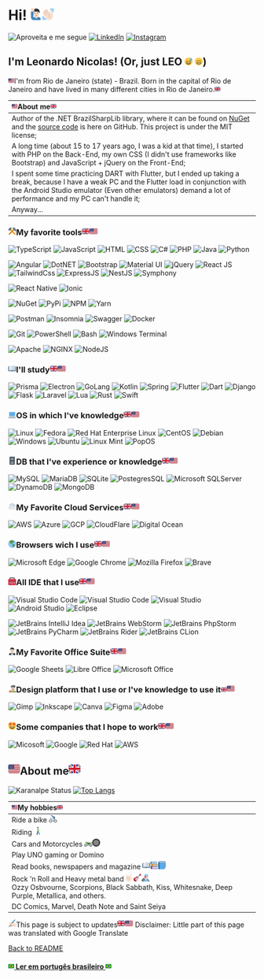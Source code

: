 # Hi! <img src="./img/emojis/1f64b-1f3fb-200d-2642-fe0f.svg" width="24"><img src="./img/emojis/1f44b-1f3fb.svg" width="24"> 
![Aproveita e me segue](https://img.shields.io/github/followers/leonardo-nicolas.svg?style=social&label=Follow&maxAge=2592000)
[![LinkedIn](https://img.shields.io/badge/LinkedIn-0077B5?style=for-the-badge&logo=linkedin&logoColor=white)](https://www.linkedin.com/in/leonardo-nicolas-sales-dias-2a3892149/)
[![Instagram](https://img.shields.io/badge/%40leonardonicolas.dev-%23E4405F.svg?style=for-the-badge&logo=Instagram&logoColor=white)](https://www.instagram.com/leonardonicolas.dev/)

## I'm Leonardo Nicolas! (Or, just LEO <img src="./img/emojis/1f605.svg" width="16"> <img src="./img/emojis/1f601.svg" width="16">)


<img height="12" src="./img/emojis/1f1fa-1f1f8.svg">I'm from Rio de Janeiro (state) - Brazil. Born in the capital of Rio de Janeiro and have lived in many different cities in Rio de Janeiro.<img height="12" src="./img/emojis/1f1ec-1f1e7.svg">

| <img height="12" src="./img/emojis/1f1fa-1f1f8.svg">About me<img height="12" src="./img/emojis/1f1ec-1f1e7.svg">                                                                                                                                            |
|:------------------------------------------------------------------------------------------------------------------------------------------------------------------------------------------------------------------------------------------------------------|
| Author of the .NET BrazilSharpLib library, where it can be found on [NuGet](https://www.nuget.org/packages/BrazilSharpLib/) and the [source code](https://github.com/leonardon397/BrazilSharpLib) is here on GitHub. This project is under the MIT license; | 
| A long time (about 15 to 17 years ago, I was a kid at that time), I started with PHP on the Back-End, my own CSS (I didn't use frameworks like Bootstrap) and JavaScript + jQuery on the Front-End;                                                         |
| I spent some time practicing DART with Flutter, but I ended up taking a break, because I have a weak PC and the Flutter load in conjunction with the Android Studio emulator (Even other emulators) demand a lot of performance and my PC can't handle it;  | 
| Anyway...                                                                                                                                                                                                                                                   |



### <img src="./img/emojis/2692.svg" width="16">My favorite tools<img height="16" src="./img/emojis/1f1ec-1f1e7.svg"><img height="16" src="./img/emojis/1f1fa-1f1f8.svg">
![TypeScript](https://img.shields.io/badge/TypeScript-007ACC?style=for-the-badge&logo=typescript&logoColor=white)
![JavaScript](https://img.shields.io/badge/JavaScript-323330?style=for-the-badge&logo=javascript&logoColor=F7DF1E)
![HTML](https://img.shields.io/badge/HTML5-E34F26?style=for-the-badge&logo=html5&logoColor=white)
![CSS](https://img.shields.io/badge/CSS3-1572B6?style=for-the-badge&logo=css3&logoColor=white)
![C#](https://img.shields.io/badge/C%23-239120?style=for-the-badge&logo=c-sharp&logoColor=white)
![PHP](https://img.shields.io/badge/PHP-777BB4?style=for-the-badge&logo=php&logoColor=white)
![Java](https://img.shields.io/badge/Java-ED8B00?style=for-the-badge&logo=java&logoColor=white)
![Python](https://img.shields.io/badge/Python-FFD43B?style=for-the-badge&logo=python&logoColor=blue)

![Angular](https://img.shields.io/badge/Angular-DD0031?style=for-the-badge&logo=angular&logoColor=white)
![DotNET](https://img.shields.io/badge/.NET-5C2D91?style=for-the-badge&logo=.net&logoColor=white)
![Bootstrap](https://img.shields.io/badge/Bootstrap-563D7C?style=for-the-badge&logo=bootstrap&logoColor=white)
![Material UI](https://img.shields.io/badge/Material%20UI-007FFF?style=for-the-badge&logo=mui&logoColor=white)
![jQuery](https://img.shields.io/badge/jQuery-0769AD?style=for-the-badge&logo=jquery&logoColor=white)
![React JS](https://img.shields.io/badge/React-20232A?style=for-the-badge&logo=react&logoColor=61DAFB)
![TailwindCss](https://img.shields.io/badge/Tailwind_CSS-38B2AC?style=for-the-badge&logo=tailwind-css&logoColor=white)
![ExpressJS](https://img.shields.io/badge/Express.js-000000?style=for-the-badge&logo=express&logoColor=white)
![NestJS](https://img.shields.io/badge/nestjs-E0234E?style=for-the-badge&logo=nestjs&logoColor=white)
![Symphony](https://img.shields.io/badge/Symfony-000000?style=for-the-badge&logo=Symfony&logoColor=white)

![React Native](https://img.shields.io/badge/React_Native-20232A?style=for-the-badge&logo=react&logoColor=61DAFB)
![Ionic](https://img.shields.io/badge/Ionic-3880FF?style=for-the-badge&logo=ionic&logoColor=white)

![NuGet](https://img.shields.io/badge/NuGet-004880?style=for-the-badge&logo=nuget&logoColor=white)
![PyPi](https://img.shields.io/badge/pypi-3775A9?style=for-the-badge&logo=pypi&logoColor=white)
![NPM](https://img.shields.io/badge/npm-CB3837?style=for-the-badge&logo=npm&logoColor=white)
![Yarn](https://img.shields.io/badge/Yarn-2C8EBB?style=for-the-badge&logo=yarn&logoColor=white)

![Postman](https://img.shields.io/badge/Postman-FF6C37?style=for-the-badge&logo=Postman&logoColor=white)
![Insomnia](https://img.shields.io/badge/Insomnia-black?style=for-the-badge&logo=insomnia&logoColor=5849BE)
![Swagger](https://img.shields.io/badge/Swagger-85EA2D?style=for-the-badge&logo=Swagger&logoColor=white)
![Docker](https://img.shields.io/badge/docker-%230db7ed.svg?style=for-the-badge&logo=docker&logoColor=white)

![Git](https://img.shields.io/badge/git-%23F05033.svg?style=for-the-badge&logo=git&logoColor=white)
![PowerShell](https://img.shields.io/badge/PowerShell-5391FE?style=for-the-badge&logo=PowerShell&logoColor=white)
![Bash](https://img.shields.io/badge/GNU%20Bash-4EAA25?style=for-the-badge&logo=GNU%20Bash&logoColor=white)
![Windows Terminal](https://img.shields.io/badge/windows%20terminal-4D4D4D?style=for-the-badge&logo=windows%20terminal&logoColor=white)

![Apache](https://img.shields.io/badge/apache-%23D42029.svg?style=for-the-badge&logo=apache&logoColor=white)
![NGINX](https://img.shields.io/badge/Nginx-009639?style=for-the-badge&logo=nginx&logoColor=white)
![NodeJS](https://img.shields.io/badge/Node.js-43853D?style=for-the-badge&logo=node.js&logoColor=white)


### <img src="./img/emojis/1f4d6.svg" width="16">I'll study<img height="16" src="./img/emojis/1f1ec-1f1e7.svg"><img height="16" src="./img/emojis/1f1fa-1f1f8.svg">
![Prisma](https://img.shields.io/badge/Prisma-3982CE?style=for-the-badge&logo=Prisma&logoColor=white)
![Electron](https://img.shields.io/badge/Electron-2B2E3A?style=for-the-badge&logo=electron&logoColor=9FEAF9)
![GoLang](https://img.shields.io/badge/Go-00ADD8?style=for-the-badge&logo=go&logoColor=white)
![Kotlin](https://img.shields.io/badge/Kotlin-0095D5?&style=for-the-badge&logo=kotlin&logoColor=white)
![Spring](https://img.shields.io/badge/Spring-6DB33F?style=for-the-badge&logo=spring&logoColor=white)
![Flutter](https://img.shields.io/badge/Flutter-02569B?style=for-the-badge&logo=flutter&logoColor=white)
![Dart](https://img.shields.io/badge/Dart-0175C2?style=for-the-badge&logo=dart&logoColor=white)
![Django](https://img.shields.io/badge/Django-092E20?style=for-the-badge&logo=django&logoColor=white)
![Flask](https://img.shields.io/badge/Flask-000000?style=for-the-badge&logo=flask&logoColor=white)
![Laravel](https://img.shields.io/badge/Laravel-FF2D20?style=for-the-badge&logo=laravel&logoColor=white)
![Lua](https://img.shields.io/badge/Lua-2C2D72?style=for-the-badge&logo=lua&logoColor=white)
![Rust](https://img.shields.io/badge/Rust-000000?style=for-the-badge&logo=rust&logoColor=white)
![Swift](https://img.shields.io/badge/Swift-FA7343?style=for-the-badge&logo=swift&logoColor=white)

### <img src="./img/emojis/1f4bb.svg" width="16">OS in which I've knowledge<img height="16" src="./img/emojis/1f1ec-1f1e7.svg"><img height="16" src="./img/emojis/1f1fa-1f1f8.svg">
![Linux](https://img.shields.io/badge/Linux-FCC624?style=for-the-badge&logo=linux&logoColor=black)
![Fedora](https://img.shields.io/badge/Fedora-294172?style=for-the-badge&logo=fedora&logoColor=white)
![Red Hat Enterprise Linux](https://img.shields.io/badge/Red%20Hat-EE0000?style=for-the-badge&logo=redhat&logoColor=white)
![CentOS](https://img.shields.io/badge/cent%20os-002260?style=for-the-badge&logo=centos&logoColor=F0F0F0)
![Debian](https://img.shields.io/badge/Debian-A81D33?style=for-the-badge&logo=debian&logoColor=white)
![Windows](https://img.shields.io/badge/Windows-0078D6?style=for-the-badge&logo=windows&logoColor=white)
![Ubuntu](https://img.shields.io/badge/Ubuntu-E95420?style=for-the-badge&logo=ubuntu&logoColor=white)
![Linux Mint](https://img.shields.io/badge/Linux_Mint-87CF3E?style=for-the-badge&logo=linux-mint&logoColor=white)
![PopOS](https://img.shields.io/badge/Pop!_OS-48B9C7?style=for-the-badge&logo=Pop!_OS&logoColor=white)

###  <img src="./img/emojis/1f5c4.svg" width="16">DB that I've experience or knowledge<img height="16" src="./img/emojis/1f1ec-1f1e7.svg"><img height="16" src="./img/emojis/1f1fa-1f1f8.svg">
![MySQL](https://img.shields.io/badge/mysql-%2300f.svg?style=for-the-badge&logo=mysql&logoColor=white)
![MariaDB](https://img.shields.io/badge/MariaDB-003545?style=for-the-badge&logo=mariadb&logoColor=white)
![SQLite](https://img.shields.io/badge/sqlite-%2307405e.svg?style=for-the-badge&logo=sqlite&logoColor=white)
![PostegresSQL](https://img.shields.io/badge/PostgreSQL-316192?style=for-the-badge&logo=postgresql&logoColor=white)
![Microsoft SQLServer](https://img.shields.io/badge/Microsoft%20SQL%20Sever-CC2927?style=for-the-badge&logo=microsoft%20sql%20server&logoColor=white)
![DynamoDB](https://img.shields.io/badge/Amazon%20DynamoDB-4053D6?style=for-the-badge&logo=Amazon%20DynamoDB&logoColor=white)
![MongoDB](https://img.shields.io/badge/MongoDB-4EA94B?style=for-the-badge&logo=mongodb&logoColor=white)

### <img src="./img/emojis/2601.svg" width="16">My Favorite Cloud Services<img height="16" src="./img/emojis/1f1ec-1f1e7.svg"><img height="16" src="./img/emojis/1f1fa-1f1f8.svg">
![AWS](https://img.shields.io/badge/Amazon_AWS-232F3E?style=for-the-badge&logo=amazon-aws&logoColor=white)
![Azure](https://img.shields.io/badge/microsoft%20azure-0089D6?style=for-the-badge&logo=microsoft-azure&logoColor=white)
![GCP](https://img.shields.io/badge/Google_Cloud-4285F4?style=for-the-badge&logo=google-cloud&logoColor=white)
![CloudFlare](https://img.shields.io/badge/Cloudflare-F38020?style=for-the-badge&logo=Cloudflare&logoColor=white)
![Digital Ocean](https://img.shields.io/badge/Digital_Ocean-0080FF?style=for-the-badge&logo=DigitalOcean&logoColor=white)

### <img src="./img/emojis/1f30e.svg" width="16">Browsers wich I use<img height="16" src="./img/emojis/1f1ec-1f1e7.svg"><img height="16" src="./img/emojis/1f1fa-1f1f8.svg">
![Microsoft Edge](https://img.shields.io/badge/Microsoft_Edge-0078D7?style=for-the-badge&logo=Microsoft-edge&logoColor=white)
![Google Chrome](https://img.shields.io/badge/Google%20Chrome-4285F4?style=for-the-badge&logo=GoogleChrome&logoColor=white)
![Mozilla Firefox](https://img.shields.io/badge/Firefox_Browser-FF7139?style=for-the-badge&logo=Firefox-Browser&logoColor=white)
![Brave](https://img.shields.io/badge/Brave-FF1B2D?style=for-the-badge&logo=Brave&logoColor=white)

### <img src="./img/emojis/1f9f0.svg" width="16">All IDE that I use<img height="16" src="./img/emojis/1f1ec-1f1e7.svg"><img height="16" src="./img/emojis/1f1fa-1f1f8.svg">
![Visual Studio Code](https://img.shields.io/badge/Visual_Studio_Code-0078D4?style=for-the-badge&logo=visual%20studio%20code&logoColor=white)
![Visual Studio Code](https://img.shields.io/badge/Visual_Studio_Code-0078D4?style=for-the-badge&logo=visual%20studio%20code&logoColor=white)
![Visual Studio](https://img.shields.io/badge/Visual_Studio-5C2D91?style=for-the-badge&logo=visual%20studio&logoColor=white)
![Android Studio](https://img.shields.io/badge/Android%20Studio-3DDC84.svg?style=for-the-badge&logo=android-studio&logoColor=white)
![Eclipse](https://img.shields.io/badge/Eclipse-FE7A16.svg?style=for-the-badge&logo=Eclipse&logoColor=white)

![JetBrains IntelliJ Idea](https://img.shields.io/badge/IntelliJ_IDEA-000000.svg?style=for-the-badge&logo=intellij-idea&logoColor=white)
![JetBrains WebStorm](https://img.shields.io/badge/WebStorm-000000?style=for-the-badge&logo=WebStorm&logoColor=white)
![JetBrains PhpStorm](http://img.shields.io/badge/-PHPStorm-181717?style=for-the-badge&logo=phpstorm&logoColor=white)
![JetBrains PyCharm](https://img.shields.io/badge/PyCharm-000000.svg?&style=for-the-badge&logo=PyCharm&logoColor=white)
![JetBrains Rider](https://img.shields.io/badge/Rider-000000.svg?style=for-the-badge&logo=Rider&logoColor=white&color=black&labelColor=crimson)
![JetBrains CLion](https://img.shields.io/badge/CLion-000000?style=for-the-badge&logo=clion&logoColor=white)

### <img src="./img/emojis/1f935-1f3fb-200d-2642-fe0f.svg" width="16">My Favorite Office Suite<img height="16" src="./img/emojis/1f1ec-1f1e7.svg"><img height="16" src="./img/emojis/1f1fa-1f1f8.svg">
![Google Sheets](https://img.shields.io/badge/Google%20Sheets-34A853?style=for-the-badge&logo=google-sheets&logoColor=white)
![Libre Office](https://img.shields.io/badge/LibreOffice-18A303?style=for-the-badge&logo=LibreOffice&logoColor=white)
![Microsoft Office](https://img.shields.io/badge/Microsoft_Office-D83B01?style=for-the-badge&logo=microsoft-office&logoColor=white)

### <img src="./img/emojis/1f468-1f3fb-200d-1f3a8.svg" width="16">Design platform that I use or I've knowledge to use it<img height="12" src="./img/emojis/1f1ec-1f1e7.svg"><img height="16" src="./img/emojis/1f1fa-1f1f8.svg">
![Gimp](https://img.shields.io/badge/gimp-5C5543?style=for-the-badge&logo=gimp&logoColor=white)
![Inkscape](https://img.shields.io/badge/Inkscape-000000?style=for-the-badge&logo=Inkscape&logoColor=white)
![Canva](https://img.shields.io/badge/Canva-%2300C4CC.svg?style=for-the-badge&logo=Canva&logoColor=white)
![Figma](https://img.shields.io/badge/figma-%23F24E1E.svg?style=for-the-badge&logo=figma&logoColor=white)
![Adobe](https://img.shields.io/badge/adobe-%23FF0000.svg?style=for-the-badge&logo=adobe&logoColor=white)

### <img src="./img/emojis/1f929.svg" width="16">Some companies that I hope to work<img height="16" src="./img/emojis/1f1ec-1f1e7.svg"><img height="16" src="./img/emojis/1f1fa-1f1f8.svg">
![Micosoft](https://img.shields.io/badge/Microsoft-666666?style=for-the-badge&logo=microsoft&logoColor=white)
![Google](https://img.shields.io/badge/google-4285F4?style=for-the-badge&logo=google&logoColor=white)
![Red Hat](https://img.shields.io/badge/Red%20Hat-EE0000?style=for-the-badge&logo=redhat&logoColor=white)
![AWS](https://img.shields.io/badge/Amazon_AWS-232F3E?style=for-the-badge&logo=amazon-aws&logoColor=white)

## <img height="24" src="./img/emojis/1f1fa-1f1f8.svg">About me<img height="24" src="./img/emojis/1f1ec-1f1e7.svg">
![Karanalpe Status](https://github-readme-stats.vercel.app/api?username=leonardo-nicolas&show_icons=true&theme=graywhite&include_all_commits=true)
[![Top Langs](https://github-readme-stats.vercel.app/api/top-langs/?username=leonardo-nicolas&&layout=compact)](https://github.com/leonardo-nicolas/)

| <img height="12" src="./img/emojis/1f1fa-1f1f8.svg">My hobbies<img height="12" src="./img/emojis/1f1ec-1f1e7.svg">                                                                                                                                                                                    |
|:------------------------------------------------------------------------------------------------------------------------------------------------------------------------------------------------------------------------------------------------------------------------------------------------------|
| Ride a bike <img width="16" src="./img/emojis/1f6b4-1f3fb-200d-2642-fe0f.svg">                                                                                                                                                                                                                        |
| Riding <img width="16" src="./img/emojis/1f6b6-1f3fb-200d-2642-fe0f.svg">                                                                                                                                                                                                                             |
| Cars and Motorcycles <img width="16" src="./img/emojis/1f3cd.svg"><img width="16" src="./img/emojis/1f6de.svg">️                                                                                                                                                                                      |
| Play UNO gaming or Domino                                                                                                                                                                                                                                                                             |
| Read books, newspapers and magazine  <img width="16" src="./img/emojis/1f4d6.svg"><img width="16" src="./img/emojis/1f4da.svg"><img width="16" src="./img/emojis/1f4d8.svg">                                                                                                                          |
| Rock 'n Roll and Heavy metal band  <img width="16" src="./img/emojis/1f91f-1f3fb.svg"><img width="16" src="./img/emojis/1f3b8.svg"><img width="16" src="./img/emojis/1f468-1f3fb-200d-1f3a4.svg"><br> Ozzy Osbvourne, Scorpions, Black Sabbath, Kiss, Whitesnake, Deep Purple, Metallica, and others. |
| DC Comics, Marvel, Death Note and Saint Seiya                                                                                                                                                                                                                                                         |




<img src="./img/emojis/270d-1f3fb.svg" width="16">This page is subject to updates<img height="16" src="./img/emojis/1f1ec-1f1e7.svg"><img height="16" src="./img/emojis/1f1fa-1f1f8.svg">
Disclaimer: Little part of this page was translated with Google Translate


<a href="./README.md">Back to README</a>
<h4>
    <a href="./FULL-ABOUT-ME-EN.md">
        <img src="./img/emojis/1f1e7-1f1f7.svg" width="12">
            Ler em portugês brasileiro
        <img src="./img/emojis/1f1e7-1f1f7.svg" width="12">
    </a>
</h4>